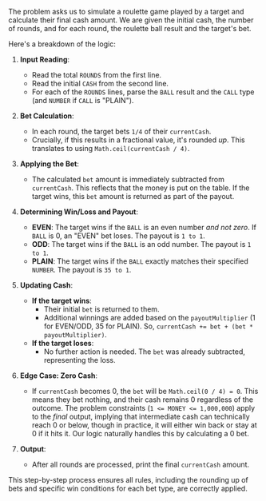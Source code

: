 The problem asks us to simulate a roulette game played by a target and calculate their final cash amount. We are given the initial cash, the number of rounds, and for each round, the roulette ball result and the target's bet.

Here's a breakdown of the logic:

1.  **Input Reading**:
    *   Read the total `ROUNDS` from the first line.
    *   Read the initial `CASH` from the second line.
    *   For each of the `ROUNDS` lines, parse the `BALL` result and the `CALL` type (and `NUMBER` if `CALL` is "PLAIN").

2.  **Bet Calculation**:
    *   In each round, the target bets `1/4` of their `currentCash`.
    *   Crucially, if this results in a fractional value, it's rounded *up*. This translates to using `Math.ceil(currentCash / 4)`.

3.  **Applying the Bet**:
    *   The calculated `bet` amount is immediately subtracted from `currentCash`. This reflects that the money is put on the table. If the target wins, this `bet` amount is returned as part of the payout.

4.  **Determining Win/Loss and Payout**:
    *   **EVEN**: The target wins if the `BALL` is an even number *and not zero*. If `BALL` is 0, an "EVEN" bet loses. The payout is `1 to 1`.
    *   **ODD**: The target wins if the `BALL` is an odd number. The payout is `1 to 1`.
    *   **PLAIN**: The target wins if the `BALL` exactly matches their specified `NUMBER`. The payout is `35 to 1`.

5.  **Updating Cash**:
    *   **If the target wins**:
        *   Their initial `bet` is returned to them.
        *   Additional winnings are added based on the `payoutMultiplier` (1 for EVEN/ODD, 35 for PLAIN). So, `currentCash += bet + (bet * payoutMultiplier)`.
    *   **If the target loses**:
        *   No further action is needed. The `bet` was already subtracted, representing the loss.

6.  **Edge Case: Zero Cash**:
    *   If `currentCash` becomes 0, the `bet` will be `Math.ceil(0 / 4) = 0`. This means they bet nothing, and their cash remains 0 regardless of the outcome. The problem constraints (`1 <= MONEY <= 1,000,000`) apply to the *final* output, implying that intermediate cash can technically reach 0 or below, though in practice, it will either win back or stay at 0 if it hits it. Our logic naturally handles this by calculating a 0 bet.

7.  **Output**:
    *   After all rounds are processed, print the final `currentCash` amount.

This step-by-step process ensures all rules, including the rounding up of bets and specific win conditions for each bet type, are correctly applied.
